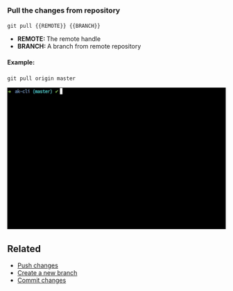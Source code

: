 ### Pull the changes from repository

`git pull {{REMOTE}} {{BRANCH}}`

- <b>REMOTE: </b> The remote handle
- <b>BRANCH: </b> A branch from remote repository

#### Example:

`git pull origin master`

<img src="../../gifs/git-pull.gif" alt="Git Push"/> 

## Related

- [Push changes](git-push.md)
- [Create a new branch](git-new-branch.md)
- [Commit changes](git-commit.md)